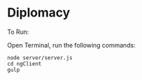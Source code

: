 # Diplomacy

To Run:

Open Terminal, run the following commands:

	node server/server.js
	cd ngClient
	gulp
